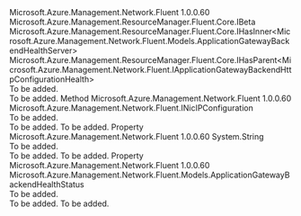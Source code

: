 <Type Name="IApplicationGatewayBackendServerHealth" FullName="Microsoft.Azure.Management.Network.Fluent.IApplicationGatewayBackendServerHealth">
  <TypeSignature Language="C#" Value="public interface IApplicationGatewayBackendServerHealth : Microsoft.Azure.Management.ResourceManager.Fluent.Core.IBeta, Microsoft.Azure.Management.ResourceManager.Fluent.Core.IHasInner&lt;Microsoft.Azure.Management.Network.Fluent.Models.ApplicationGatewayBackendHealthServer&gt;, Microsoft.Azure.Management.ResourceManager.Fluent.Core.IHasParent&lt;Microsoft.Azure.Management.Network.Fluent.IApplicationGatewayBackendHttpConfigurationHealth&gt;" />
  <TypeSignature Language="ILAsm" Value=".class public interface auto ansi abstract IApplicationGatewayBackendServerHealth implements class Microsoft.Azure.Management.ResourceManager.Fluent.Core.IBeta, class Microsoft.Azure.Management.ResourceManager.Fluent.Core.IHasInner`1&lt;class Microsoft.Azure.Management.Network.Fluent.Models.ApplicationGatewayBackendHealthServer&gt;, class Microsoft.Azure.Management.ResourceManager.Fluent.Core.IHasParent`1&lt;class Microsoft.Azure.Management.Network.Fluent.IApplicationGatewayBackendHttpConfigurationHealth&gt;" />
  <TypeSignature Language="DocId" Value="T:Microsoft.Azure.Management.Network.Fluent.IApplicationGatewayBackendServerHealth" />
  <TypeSignature Language="VB.NET" Value="Public Interface IApplicationGatewayBackendServerHealth&#xA;Implements IBeta, IHasInner(Of ApplicationGatewayBackendHealthServer), IHasParent(Of IApplicationGatewayBackendHttpConfigurationHealth)" />
  <TypeSignature Language="F#" Value="type IApplicationGatewayBackendServerHealth = interface&#xA;    interface IBeta&#xA;    interface IHasInner&lt;ApplicationGatewayBackendHealthServer&gt;&#xA;    interface IHasParent&lt;IApplicationGatewayBackendHttpConfigurationHealth&gt;" />
  <AssemblyInfo>
    <AssemblyName>Microsoft.Azure.Management.Network.Fluent</AssemblyName>
    <AssemblyVersion>1.0.0.60</AssemblyVersion>
  </AssemblyInfo>
  <Interfaces>
    <Interface>
      <InterfaceName>Microsoft.Azure.Management.ResourceManager.Fluent.Core.IBeta</InterfaceName>
    </Interface>
    <Interface>
      <InterfaceName>Microsoft.Azure.Management.ResourceManager.Fluent.Core.IHasInner&lt;Microsoft.Azure.Management.Network.Fluent.Models.ApplicationGatewayBackendHealthServer&gt;</InterfaceName>
    </Interface>
    <Interface>
      <InterfaceName>Microsoft.Azure.Management.ResourceManager.Fluent.Core.IHasParent&lt;Microsoft.Azure.Management.Network.Fluent.IApplicationGatewayBackendHttpConfigurationHealth&gt;</InterfaceName>
    </Interface>
  </Interfaces>
  <Docs>
    <summary>To be added.</summary>
    <remarks>To be added.</remarks>
  </Docs>
  <Members>
    <Member MemberName="GetNetworkInterfaceIPConfiguration">
      <MemberSignature Language="C#" Value="public Microsoft.Azure.Management.Network.Fluent.INicIPConfiguration GetNetworkInterfaceIPConfiguration ();" />
      <MemberSignature Language="ILAsm" Value=".method public hidebysig newslot virtual instance class Microsoft.Azure.Management.Network.Fluent.INicIPConfiguration GetNetworkInterfaceIPConfiguration() cil managed" />
      <MemberSignature Language="DocId" Value="M:Microsoft.Azure.Management.Network.Fluent.IApplicationGatewayBackendServerHealth.GetNetworkInterfaceIPConfiguration" />
      <MemberSignature Language="VB.NET" Value="Public Function GetNetworkInterfaceIPConfiguration () As INicIPConfiguration" />
      <MemberSignature Language="F#" Value="abstract member GetNetworkInterfaceIPConfiguration : unit -&gt; Microsoft.Azure.Management.Network.Fluent.INicIPConfiguration" Usage="iApplicationGatewayBackendServerHealth.GetNetworkInterfaceIPConfiguration " />
      <MemberType>Method</MemberType>
      <AssemblyInfo>
        <AssemblyName>Microsoft.Azure.Management.Network.Fluent</AssemblyName>
        <AssemblyVersion>1.0.0.60</AssemblyVersion>
      </AssemblyInfo>
      <ReturnValue>
        <ReturnType>Microsoft.Azure.Management.Network.Fluent.INicIPConfiguration</ReturnType>
      </ReturnValue>
      <Parameters />
      <Docs>
        <summary>To be added.</summary>
        <returns>To be added.</returns>
        <remarks>To be added.</remarks>
      </Docs>
    </Member>
    <Member MemberName="IPAddress">
      <MemberSignature Language="C#" Value="public string IPAddress { get; }" />
      <MemberSignature Language="ILAsm" Value=".property instance string IPAddress" />
      <MemberSignature Language="DocId" Value="P:Microsoft.Azure.Management.Network.Fluent.IApplicationGatewayBackendServerHealth.IPAddress" />
      <MemberSignature Language="VB.NET" Value="Public ReadOnly Property IPAddress As String" />
      <MemberSignature Language="F#" Value="member this.IPAddress : string" Usage="Microsoft.Azure.Management.Network.Fluent.IApplicationGatewayBackendServerHealth.IPAddress" />
      <MemberType>Property</MemberType>
      <AssemblyInfo>
        <AssemblyName>Microsoft.Azure.Management.Network.Fluent</AssemblyName>
        <AssemblyVersion>1.0.0.60</AssemblyVersion>
      </AssemblyInfo>
      <ReturnValue>
        <ReturnType>System.String</ReturnType>
      </ReturnValue>
      <Docs>
        <summary>To be added.</summary>
        <value>To be added.</value>
        <remarks>To be added.</remarks>
      </Docs>
    </Member>
    <Member MemberName="Status">
      <MemberSignature Language="C#" Value="public Microsoft.Azure.Management.Network.Fluent.Models.ApplicationGatewayBackendHealthStatus Status { get; }" />
      <MemberSignature Language="ILAsm" Value=".property instance class Microsoft.Azure.Management.Network.Fluent.Models.ApplicationGatewayBackendHealthStatus Status" />
      <MemberSignature Language="DocId" Value="P:Microsoft.Azure.Management.Network.Fluent.IApplicationGatewayBackendServerHealth.Status" />
      <MemberSignature Language="VB.NET" Value="Public ReadOnly Property Status As ApplicationGatewayBackendHealthStatus" />
      <MemberSignature Language="F#" Value="member this.Status : Microsoft.Azure.Management.Network.Fluent.Models.ApplicationGatewayBackendHealthStatus" Usage="Microsoft.Azure.Management.Network.Fluent.IApplicationGatewayBackendServerHealth.Status" />
      <MemberType>Property</MemberType>
      <AssemblyInfo>
        <AssemblyName>Microsoft.Azure.Management.Network.Fluent</AssemblyName>
        <AssemblyVersion>1.0.0.60</AssemblyVersion>
      </AssemblyInfo>
      <ReturnValue>
        <ReturnType>Microsoft.Azure.Management.Network.Fluent.Models.ApplicationGatewayBackendHealthStatus</ReturnType>
      </ReturnValue>
      <Docs>
        <summary>To be added.</summary>
        <value>To be added.</value>
        <remarks>To be added.</remarks>
      </Docs>
    </Member>
  </Members>
</Type>